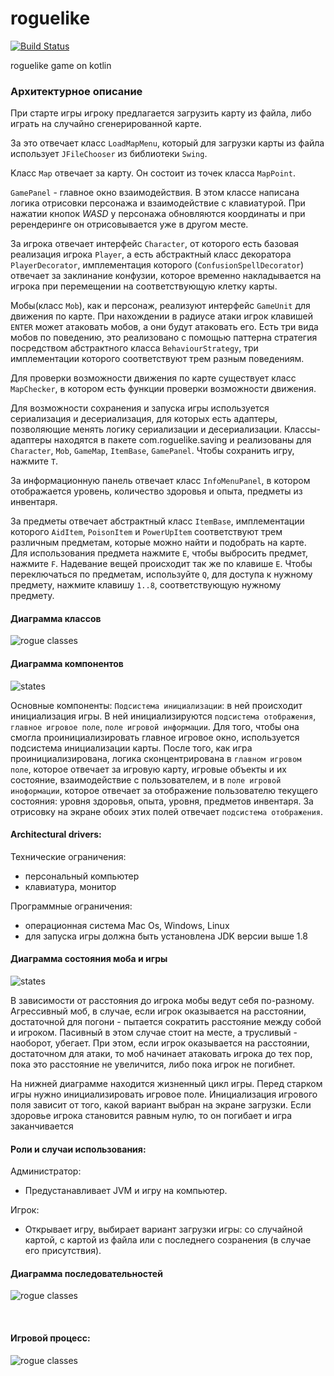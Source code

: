 # roguelike 

[![Build Status](https://travis-ci.com/Gammanik/bash.svg?branch=master)](https://travis-ci.com/Gammanik/bash.svg?branch=master)

roguelike game on kotlin


### Архитектурное описание


При старте игры игроку предлагается загрузить карту из файла, либо играть на случайно сгенерированной карте. 

За это отвечает класс `LoadMapMenu`, который для загрузки карты из файла использует `JFileChooser` из библиотеки `Swing`.  

Kласс `Map` отвечает за карту. Он состоит из точек класса `MapPoint`.

`GamePanel` - главное окно взаимодействия. В этом классе написана логика отрисовки персонажа и взаимодействие с клавиатурой.
При нажатии кнопок *WASD* у персонажа обновляются координаты и при ререндеринге он отрисовывается уже в другом месте.

За игрока отвечает интерфейс `Character`, от которого есть базовая реализация игрока `Player`, а есть абстрактный класс
декоратора `PlayerDecorator`, имплементация которого (`ConfusionSpellDecorator`) отвечает за заклинание конфузии, которое
временно накладывается на игрока при перемещении на соответствующую клетку карты.

Мобы(класс `Mob`), как и персонаж, реализуют интерфейс `GameUnit` для движения по карте. При нахождении в радиусе атаки
игрок клавишей `ENTER` может атаковать мобов, а они будут атаковать его. Есть три вида мобов по поведению, это
реализовано с помощью паттерна стратегия посредством абстрактного класса `BehaviourStrategy`, три имплементации которого
соответствуют трем разным поведениям.

Для проверки возможности движения по карте существует класс `MapChecker`, в котором есть функции проверки возможности
движения.

Для возможности сохранения и запуска игры используется сериализация и десериализация, для которых есть адаптеры,
позволяющие менять логику сериализации и десериализации. Классы-адаптеры находятся в пакете com.roguelike.saving и
реализованы для `Character`, `Mob`, `GameMap`, `ItemBase`, `GamePanel`. Чтобы сохранить игру, нажмите `T`.

За информационную панель отвечает класс `InfoMenuPanel`, в котором отображается уровень, количество здоровья и опыта,
предметы из инвентаря.

За предметы отвечает абстрактный класс `ItemBase`, имплементации которого `AidItem`, `PoisonItem` и `PowerUpItem`
соответствуют трем различным предметам, которые можно найти и подобрать на карте. Для использования предмета нажмите `E`,
чтобы выбросить предмет, нажмите `F`. Надевание вещей происходит так же по клавише
 `E`. Чтобы переключаться по предметам, используйте `Q`, для доступа к нужному предмету,
нажмите клавишу `1..8`, соответствующую нужному предмету.

#### Диаграмма классов
![rogue classes](./rogClasses.png)

#### Диаграмма компонентов
![states](./diagrams/componentsDiagram.png)

Основные компоненты:
`Подсистема инициализации`: в ней происходит инициализация игры. В ней инициализируются `подсистема отображения`,
`главное игровое поле`, `поле игровой информации`. Для того, чтобы она смогла проинициализировать главное игровое окно,
используется подсистема инициализации карты. После того, как игра проинициализирована, логика сконцентрирована
в `главном игровом поле`, которое отвечает за игровую карту, игровые объекты и их состояние, взаимодействие 
с пользователем, и в `поле игровой иноформации`, которое отвечает за отображение пользователю текущего состояния: 
уровня здоровья, опыта, уровня, предметов инвентаря. За отрисовку на экране обоих этих полей отвечает `подсистема
отображения`.

#### Architectural drivers:
Технические ограничения: 
 - персональный компьютер
 - клавиатура, монитор
 
Программные ограничения:
- операционная система Mac Os, Windows, Linux
- для запуска игры должна быть установлена JDK версии выше 1.8


#### Диаграмма состояния моба и игры
![states](./diagrams/states.png)

В зависимости от расстояния до игрока мобы ведут себя по-разному.
Агрессивный моб, в случае, если игрок оказывается на расстоянии, достаточной для погони -
пытается сократить расстояние между собой и игроком. Пасивный в этом случае стоит на месте, а трусливый - наоборот, убегает.
При этом, если игрок оказывается на расстоянии, достаточном для атаки, 
то моб начинает атаковать игрока до тех пор, пока это расстояние не увеличится, либо пока игрок не погибнет.

На нижней диаграмме находится жизненный цикл игры.
Перед старком игры нужно инициализировать игровое поле. Инициализация игрового поля зависит от того, какой вариант выбран на экране загрузки.
Если здоровье игрока становится равным нулю, то он погибает и игра заканчивается  


#### Роли и случаи использования:
Администратор:
 - Предустанавливает JVM и игру на компьютер.

Игрок:
 - Открывает игру, выбирает вариант загрузки игры: 
со случайной картой, с картой из файла или с последнего созранения (в случае его присутствия).

#### Диаграмма последовательностей 
![rogue classes](./diagrams/seq_diag.png)


&nbsp;
#### Игровой процесс:
![rogue classes](./game_screen.jpg)

